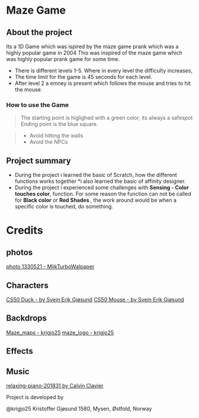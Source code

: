 #   Maze Game

##  About the project

Its a 1D Game which was ispired by the maze game prank which was a highly popular game in 2004
This was inspired of the maze game which was highly popular prank game for some time.

* There is different levels  1-5. Where in every level the difficulty increases,
* The time limit for the game is 45 seconds for each level.
* After level 2 a emney is present which follows the mouse and tries to hit the mouse.

### How to use the Game

> The starting point is higlighed with a green color, its always a safespot
> Ending point is the blue square.

> *  Avoid hitting the walls
> *   Avoid the NPCs

##   Project summary

*   During the project i learned the basic of Scratch, how the different functions works together
*i also learned the basic of affinity designer.
*   During the project i experienced some challenges with <b>Sensing - Color touches color</b>, function. For some reason the function can not be called for <b> Black color</b> or <b> Red Shades </b>, the work around would be when a specific color is touched, do something.

#   Credits

##  photos

[photo 1330521 - MiikTurboWalpaper](https://alphacoders.com/users/profile/285577/MaikTurboWallpaper)

##  Characters

[CS50 Duck - by Svein Erik Gjøsund]()
[CS50 Mouse - by Svein Erik Gjøsund]()

## Backdrops

[Maze_maps - krigjo25](//game/maze%20game/maps/)
[maze_logo - krigjo25]()

## Effects

## Music

[relaxing-piano-201831 by Calvin Clavier](https://pixabay.com/no/music/moderne-klassisk-relaxing-piano-201831/)

Project is developed by 

@krigjo25
Kristoffer Gjøsund
1580, Mysen, Østfold, Norway
